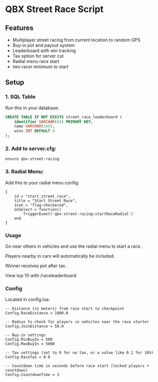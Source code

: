 # QBX Street Race Script

## Features
- Multiplayer street racing from current location to random GPS
- Buy-in pot and payout system
- Leaderboard with win tracking
- Tax option for server cut
- Radial menu race start
- two racer minimum to start

## Setup

### 1. SQL Table
Run this in your database:

```sql
CREATE TABLE IF NOT EXISTS street_race_leaderboard (
    identifier VARCHAR(64) PRIMARY KEY,
    name VARCHAR(100),
    wins INT DEFAULT 0
);
```

### 2. Add to server.cfg:
```
ensure qbx-street-racing
```

### 3. Radial Menu:
Add this to your radial menu config:
```
{
    id = "start_street_race",
    title = "Start Street Race",
    icon = "flag-checkered",
    onSelect = function()
        TriggerEvent('qbx-street-racing:startRaceRadial')
    end
}
```
### Usage
Go near others in vehicles and use the radial menu to start a race.

Players nearby in cars will automatically be included.

Winner receives pot after tax.

View top 10 with /raceleaderboard

### Config
Located in config.lua.
```
-- Distance (in meters) from race start to checkpoint
Config.RaceDistance = 1000.0

-- Radius to check for players in vehicles near the race starter
Config.JoinDistance = 50.0

-- Buy-in settings
Config.MinBuyIn = 500
Config.MaxBuyIn = 5000

-- Tax settings (set to 0 for no tax, or a value like 0.1 for 10%)
Config.RaceTax = 0.0

-- Countdown time in seconds before race start (locked players + countdown)
Config.CountdownTime = 3

```
